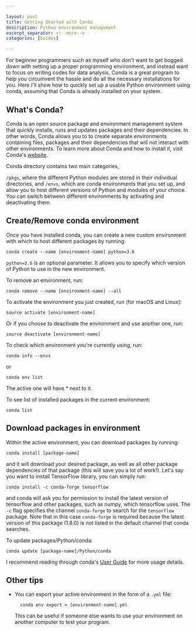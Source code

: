 ```yaml
---

layout: post
title: Getting Started with Conda
description: Python environment management
excerpt_separator: <!--more-->
categories: [Guides]

---
```


For beginner programmers such as myself who don't want to get bogged down with setting up a proper programming environment, and instead want to focus on writing codes for data analysis, Conda is a great program to help you circumvent the hassle and do all the necessary installations for you. Here I'll show how to quickly set up a usable Python environment using conda, assuming that Conda is already installed on your system.

<!--more-->

## What's Conda?
Conda is an open source package and environment management system that quickly installs, runs and updates packages and their dependencies. In other words, Conda allows you to to create separate environments containing files, packages and their dependencies that will not interact with other environments. To learn more about Conda and how to install it, visit Conda's <a href="https://conda.io/docs/index.html" target="_blank">website</a>. 

Conda directory contains two main categories, 

`/pkgs`, where the different Python modules are stored in their individual directories, and `/envs`, which are conda environments that you set up, and allow you to host different versions of Python and modules of your choice. You can switch between different environments by activating and deactivating them.

## Create/Remove conda environment
Once you have installed conda, you can create a new custom environment with which to host different packages by running:

	conda create --name [environment-name] python=3.6

`python=3.6` is an optional parameter. It allows you to specify which version of Python to use in the new environment. 

To remove an environment, run: 

	conda remove --name [environment-name] --all

To activate the environment you just created, run (for macOS and Linux): 

	source activate [environment-name]

Or if you choose to deactivate the environment and use another one, run:

	source deactivate [environment-name]

To check which environment you're currently using, run: 

	conda info --envs

or

	conda env list

The active one will have * next to it.

To see list of installed packages in the current environment: 

	conda list

## Download packages in environment
Within the active environment, you can download packages by running: 

	conda install [package-name]

and it will download your desired package, as well as all other package dependencies of that package (this will save you a lot of work!). Let's say you want to install TensorFlow library, you can simply run: 

	conda install -c conda-forge tensorflow

and conda will ask you for permission to install the latest version of tensorflow and other packages, such as numpy, which tensorflow uses. The `-c` flag specifies the channel `conda-forge` to search for the `tensorflow` package. Note that in this case `conda-forge` is required because the latest version of this package (1.8.0) is not listed in the default channel that conda searches. 

To update packages/Python/conda:

	conda update [package-name]/Python/conda

I recommend reading through conda's <a href="https://conda.io/docs/user-guide/tasks/index.html" target="_blank">User Guide</a> for more usage details.

## Other tips
* You can export your active environment in the form of a `.yml` file:
		
		conda env export > [environment-name].yml

	This can be useful if someone else wants to use your environment on another computer to test your program. 


